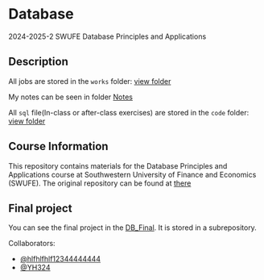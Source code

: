 # Database

2024-2025-2 SWUFE Database Principles and Applications

## Description

All jobs are stored in the `works` folder: [view folder](works)

My notes can be seen in folder [Notes](Notes)

All `sql` file(In-class or after-class exercises) are stored in the `code` folder: [view folder](code)

## Course Information

This repository contains materials for the Database Principles and Applications course at Southwestern University of Finance and Economics (SWUFE). The original repository can be found at [there](https://github.com/ChenZhongPu/db-swufe.git)

## Final project

You can see the final project in the [DB_Final](https://github.com/Hepisces/db_final/tree/main). It is stored in a subrepository.

Collaborators:

- [@hlfhlfhlf12344444444](https://github.com/hlfhlfhlf12344444444)
- [@YH324](https://github.com/YH324)
